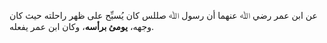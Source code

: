 عن ابن عمر رضي ﷲ عنهما أن رسول ﷲ صللس كان يُسبِّح على ظهر راحلته حيث كان وجهه، **يومئ برأسه**، وكان ابن عمر يفعله.